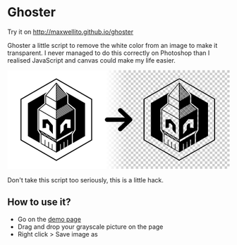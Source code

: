 # Ghoster

Try it on http://maxwellito.github.io/ghoster

Ghoster a little script to remove the white color from an image to make it transparent. I never managed to do this correctly on Photoshop than I realised JavaScript and canvas could make my life easier.

![Ghoster demo](documentation_banner.png)

Don't take this script too seriously, this is a little hack.

## How to use it?

- Go on the [demo page](http://maxwellito.github.io/ghoster)
- Drag and drop your grayscale picture on the page
- Right click > Save image as